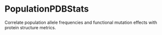 # PopulationPDBStats
Correlate population allele frequencies and functional mutation effects with protein structure metrics.
